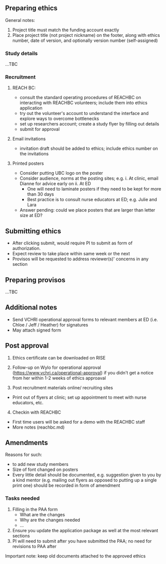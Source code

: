 
## Preparing ethics

General notes:
1. Project title must match the funding account exactly
2. Place project title (not project nickname) on the footer, along with ethics number, date of version, and optionally version number (self-assigned)

### Study details

...TBC

### Recruitment

1. REACH BC: 
    - consult the standard operating procedures of REACHBC on interacting with REACHBC volunteers; include them into ethics application
    - try out the volunteer's account to understand the interface and explore ways to overcome bottlenecks 
    - set up researchers account; create a study flyer by filling out details
    - submit for approval

2. Email invitations 
    - invitation draft should be added to ethics; include ethics number on the invitations

3. Printed posters
    - Consider putting UBC logo on the poster
    - Consider audience, norms at the posting sites; e.g.
      i. At clinic, email Dianne for advice early on
      ii. At ED
        - One will need to laminate posters if they need to be kept for more than 30 days 
        - Best practice is to consult nurse educators at ED; e.g. Julie and Lara 
    - Answer pending: could we place posters that are larger than letter size at ED?

## Submitting ethics

- After clicking submit, would require PI to submit as form of authorization.
- Expect review to take place within same week or the next
- Provisos will be requested to address reviewer(s)' concerns in any section

## Preparing provisos

...TBC

## Additional notes

- Send VCHRI operational approval forms to relevant members at ED (i.e. Chloe / Jeff / Heather) for signatures
- May attach signed form 

## Post approval 

1. Ethics certificate can be downloaded on RISE

2. Follow-up on Wylo for operational approval (https://www.vchri.ca/operational-approval) if you didn't get a notice from her within 1-2 weeks of ethics approaval

3. Post recruitment materials online/ recruiting sites   
  - Print out of flyers at clinic; set up appointment to meet with nurse educators, etc.

4. Checkin with REACHBC
  - First time users will be asked for a demo with the REACHBC staff
  - More notes (reachbc.md)


## Amendments

Reasons for such:
- to add new study members
- Size of font changed on posters
- Every little detail should be documented, e.g. suggestion given to you by a kind mentor (e.g. mailing out flyers as opposed to putting up a single print one) should be recorded in form of amendment

   
### Tasks needed 

1. Filling in the PAA form 
    - What are the changes
    - Why are the changes needed
    - ...
2. Ensure you update the application package as well at the most relevant sections
3. PI will need to submit after you have submitted the PAA; no need for revisions to PAA after

Important note: keep old documents attached to the approved ethics
